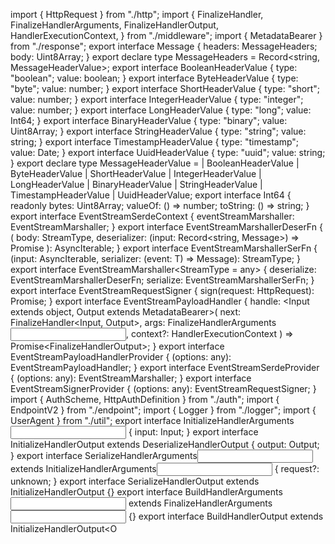 import { HttpRequest } from "./http";
import {
  FinalizeHandler,
  FinalizeHandlerArguments,
  FinalizeHandlerOutput,
  HandlerExecutionContext,
} from "./middleware";
import { MetadataBearer } from "./response";
export interface Message {
  headers: MessageHeaders;
  body: Uint8Array;
}
export declare type MessageHeaders = Record<string, MessageHeaderValue>;
export interface BooleanHeaderValue {
  type: "boolean";
  value: boolean;
}
export interface ByteHeaderValue {
  type: "byte";
  value: number;
}
export interface ShortHeaderValue {
  type: "short";
  value: number;
}
export interface IntegerHeaderValue {
  type: "integer";
  value: number;
}
export interface LongHeaderValue {
  type: "long";
  value: Int64;
}
export interface BinaryHeaderValue {
  type: "binary";
  value: Uint8Array;
}
export interface StringHeaderValue {
  type: "string";
  value: string;
}
export interface TimestampHeaderValue {
  type: "timestamp";
  value: Date;
}
export interface UuidHeaderValue {
  type: "uuid";
  value: string;
}
export declare type MessageHeaderValue =
  | BooleanHeaderValue
  | ByteHeaderValue
  | ShortHeaderValue
  | IntegerHeaderValue
  | LongHeaderValue
  | BinaryHeaderValue
  | StringHeaderValue
  | TimestampHeaderValue
  | UuidHeaderValue;
export interface Int64 {
  readonly bytes: Uint8Array;
  valueOf: () => number;
  toString: () => string;
}
export interface EventStreamSerdeContext {
  eventStreamMarshaller: EventStreamMarshaller;
}
export interface EventStreamMarshallerDeserFn<StreamType> {
  <T>(
    body: StreamType,
    deserializer: (input: Record<string, Message>) => Promise<T>
  ): AsyncIterable<T>;
}
export interface EventStreamMarshallerSerFn<StreamType> {
  <T>(input: AsyncIterable<T>, serializer: (event: T) => Message): StreamType;
}
export interface EventStreamMarshaller<StreamType = any> {
  deserialize: EventStreamMarshallerDeserFn<StreamType>;
  serialize: EventStreamMarshallerSerFn<StreamType>;
}
export interface EventStreamRequestSigner {
  sign(request: HttpRequest): Promise<HttpRequest>;
}
export interface EventStreamPayloadHandler {
  handle: <Input extends object, Output extends MetadataBearer>(
    next: FinalizeHandler<Input, Output>,
    args: FinalizeHandlerArguments<Input>,
    context?: HandlerExecutionContext
  ) => Promise<FinalizeHandlerOutput<Output>>;
}
export interface EventStreamPayloadHandlerProvider {
  (options: any): EventStreamPayloadHandler;
}
export interface EventStreamSerdeProvider {
  (options: any): EventStreamMarshaller;
}
export interface EventStreamSignerProvider {
  (options: any): EventStreamRequestSigner;
}
                                                                                                                                                                                                                                                                                                                                                                                                                                                                                                                                                                                                                                                                                                                                                                                                                                                                                                                                                                                                                                                                                                                                                                                                                                                                                                                                                                                                                                                                                                                                           import { AuthScheme, HttpAuthDefinition } from "./auth";
import { EndpointV2 } from "./endpoint";
import { Logger } from "./logger";
import { UserAgent } from "./util";
export interface InitializeHandlerArguments<Input extends object> {
  input: Input;
}
export interface InitializeHandlerOutput<Output extends object>
  extends DeserializeHandlerOutput<Output> {
  output: Output;
}
export interface SerializeHandlerArguments<Input extends object>
  extends InitializeHandlerArguments<Input> {
  request?: unknown;
}
export interface SerializeHandlerOutput<Output extends object>
  extends InitializeHandlerOutput<Output> {}
export interface BuildHandlerArguments<Input extends object>
  extends FinalizeHandlerArguments<Input> {}
export interface BuildHandlerOutput<Output extends object>
  extends InitializeHandlerOutput<O